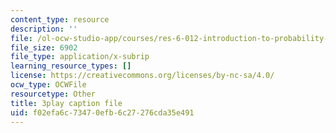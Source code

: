 ```yaml
---
content_type: resource
description: ''
file: /ol-ocw-studio-app/courses/res-6-012-introduction-to-probability-spring-2018/f02efa6c73470efb6c27276cda35e491_NInNhFm046w.srt
file_size: 6902
file_type: application/x-subrip
learning_resource_types: []
license: https://creativecommons.org/licenses/by-nc-sa/4.0/
ocw_type: OCWFile
resourcetype: Other
title: 3play caption file
uid: f02efa6c-7347-0efb-6c27-276cda35e491
---
```

